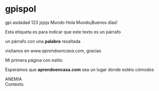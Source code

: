 # gpispol
gpi
asdadad
123
jsjsjs
<negrita>Mundo</negrita>
<texto>Hola <negrita>Mundo</negrita>¡Buenos días!</texto>
<p>Esta etiqueta es para indicar que este texto es un párrafo</p>
<p>un párrafo con una <strong>palabra</strong> resaltada</p>
<p>visítanos en <em>www.aprendoencasa.com</em>, gracias</p>
<p style="color:#red">Mi primera página con estilo</p>
<!DOCTYPE html>
<html>
<head>
<title>Primer Ejercicio HTML 5</title>
</head>
<body>
<p>Esperamos que <strong> aprendoencasa.com</strong> sea un lugar donde estéis cómodos</p>
</body>ANEMIA
<section>Contexto
</html>
